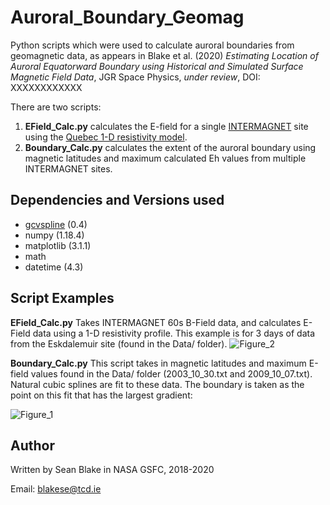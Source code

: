 # Auroral_Boundary_Geomag
Python scripts which were used to calculate auroral boundaries from geomagnetic data, as appears in Blake et al. (2020) *Estimating Location of Auroral Equatorward Boundary using Historical and Simulated Surface Magnetic Field Data*, JGR Space Physics, *under review*, DOI: XXXXXXXXXXXX

There are two scripts:
1. **EField_Calc.py** calculates the E-field for a single [INTERMAGNET](https://intermagnet.org/) site using the [Quebec 1-D resistivity model](https://doi.org/10.1046/j.1365-246x.1998.00388.x).
2. **Boundary_Calc.py** calculates the extent of the auroral boundary using magnetic latitudes and maximum calculated Eh values from multiple INTERMAGNET sites.

## Dependencies and Versions used
- [gcvspline](https://github.com/charlesll/gcvspline) (0.4)
- numpy (1.18.4)
- matplotlib (3.1.1)
- math
- datetime (4.3)

## Script Examples
**EField_Calc.py**
Takes INTERMAGNET 60s B-Field data, and calculates E-Field data using a 1-D resistivity profile. This example is for 3 days of data from the Eskdalemuir site (found in the Data/ folder).
![Figure_2](https://user-images.githubusercontent.com/20742138/91243809-d232d700-e718-11ea-89df-23bcc4f6e114.png)

**Boundary_Calc.py**
This script takes in magnetic latitudes and maximum E-field values found in the Data/ folder (2003_10_30.txt and 2009_10_07.txt).
Natural cubic splines are fit to these data. The boundary is taken as the point on this fit that has the largest gradient:

![Figure_1](https://user-images.githubusercontent.com/20742138/91241931-0f489a80-e714-11ea-8c8b-d77a3d3cdff2.png)

## Author
Written by Sean Blake in NASA GSFC, 2018-2020

Email: blakese@tcd.ie
